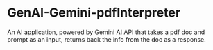 # GenAI-Gemini-pdfInterpreter
An AI application, powered by Gemini AI API that takes a pdf doc and prompt as an input, returns back the info from the doc as a response.
